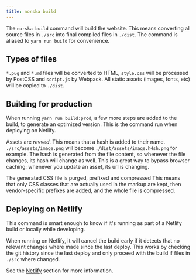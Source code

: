 ```yaml
---
title: norska build
---
```


The `norska build` command will build the website. This means converting all
source files in `./src` into final compiled files in `./dist`. The command is aliased to `yarn run build` for convenience.

## Types of files

`*.pug` and `*.md` files will be converted to HTML, `style.css` will be processed
by PostCSS and `script.js` by Webpack. All static assets (images, fonts, etc)
will be copied to `./dist`.

## Building for production

When running `yarn run build:prod`, a few more steps are added to the build, to
generate an optimized version. This is the command run when deploying on
Netlify.

Assets are _revved_. This means that a hash is added to their name.
`./src/assets/image.png` will become `./dist/assets/image.h4sh.png` for example.
The hash is generated from the file content, so whenever the file changes, its
hash will change as well. This is a great way to bypass browser caching:
whenever you update an asset, its url is changing.

The generated CSS file is purged, prefixed and compressed This means that only
CSS classes that are actually used in the markup are kept, then vendor-specific
prefixes are added, and the whole file is compressed.

## Deploying on Netlify

This command is smart enough to know if it's running as part of a Netlify build
or locally while developing.

When running on Netlify, it will cancel the build early if it detects that no
relevant changes where made since the last deploy. This works by checking the
git history since the last deploy and only proceed with the build if files in
`./src` where changed.

See the [Netlify](/netlify/) section for more information.
